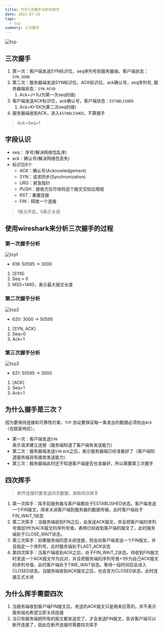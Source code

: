 ```yaml
---
title: TCP三次握手与四次挥手
date: 2022-07-25
tags:
  - tcp
summary: 三次握手
---
```


![tcp](@assets/browser/tcp.png)
## 三次握手
1. 第一次：客户端发送SYN标识位，seq序列号到服务器端，客户端状态：`SYN_SEND`
2. 第二次：服务器端发送SYN标识位，ACK标识位，ack确认号，seq序列号, 服务器端状态：`SYN_RCVD`
    1. Ack=J+1(J为第一次seq的值)
3. 客户端发送ACK标识位，ack确认号，客户端状态：`ESTABLISHED`
    1. Ack=K+1(K为第二次seq的值)
4. 服务器端收到ACK，进入`ESTABLISHED`，不算握手
> Ack=Seq+1
## 字段认识
* seq： 序号(解决网络包乱序)
* ack：确认号(解决网络包丢失)
* 标识位6个
  * ACK：确认号(Acknowledgement)
  * SYN：请求同步(Synchronization)
  * URG：紧急指针
  * PUSH：接收方应尽快将这个报文交给应用层
  * RST：重置连接
  * FIN：释放一个连接
> 1表示开启，0表示关闭
## 使用wireshark来分析三次握手的过程
### 第一次握手分析
![tcp1](@assets/browser/tcp1.png)
* 619: 50595 -> 3000
1. [SYN]
2. Seq = 0
3. MSS=1460，表示最大报文长度
### 第二次握手分析
![tcp2](@assets/browser/tcp2.png)
* 620: 3000 -> 50595
1. [SYN, ACK]
2. Seq=0
3. Ack=1
### 第三次握手分析
![tcp3](@assets/browser/tcp3.png)
* 621: 50595 -> 3000
1. [ACK]
2. Seq=1
3. Ack=1
## 为什么握手是三次？
因为要保持连接和可靠性约束，`TCP` 协议要保证每一条发出的数据必须给出`ACK`（也就是响应）。
* 第一次：客户端发送`SYN`表示请求建立连接（服务端知道了客户端有发送能力）
* 第二次：服务器端发送`SYN` `ACK`之后，表示服务器端已经准备好了（客户端知道服务端具有接收发送能力）
* 第三次：服务器端此时还不知道客户端是否也准备好，所以需要第三次握手


## 四次挥手
> 断开连接时要发送四次数据，故称四次挥手

1. 第一次挥手：挥手前服务器与客户端都处于ESTABLISHED状态。客户端发送一个FIN报文，用来关闭客户端到服务器的数据传输，此时客户端处于FIN_WAIT_1状态
2. 第二次挥手：当服务端收到FIN之后，会发送ACK报文，并且把客户端的序列号值加1作为ACK报文的序列号值，表明已经收到客户端的报文了，此时服务端处于CLOSE_WAIT状态。
3. 第三次挥手：如果服务端同意关闭连接，则会向客户端发送一个FIN报文，并且指定一个序列号，此时服务端处于LAST_ACK状态
4. 第四次挥手：当客户端收到ACK之后，处于FIN_WAIT_2状态。待收到FIN报文时发送一个ACK报文作为应对，并且把服务端的序列号值+1作为自己ACK报文的序列号值，此时客户端处于TIME_WAIT状态。等待一段时间后会进入CLOSED状态，当服务端收到ACK报文之后，也会变为CLOSED状态，此时连接正式关闭

## 为什么挥手需要四次
1. 当服务端收到客户端FIN报文后，发送的ACK报文只是用来应答的，并不表示服务端也希望立即关闭连接
2. 当只有服务端把所有的报文都发送完了，才会发送FIN报文，告诉客户端可以断开连接了，因此在断开连接时需要四次挥手